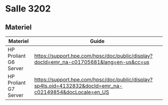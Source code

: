 # Salle 3202


## Materiel

| Materiel                       | Guide                                                         |
|--------------------------------|---------------------------------------------------------------|
| HP Proliant G6 Server          | https://support.hpe.com/hpsc/doc/public/display?docId=emr_na-c01705681&lang=en-us&cc=us |
| HP Proliant G7 Server          | https://support.hpe.com/hpsc/doc/public/display?sp4ts.oid=4132832&docId=emr_na-c02149854&docLocale=en_US|

